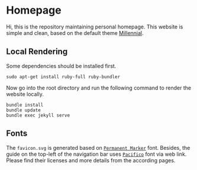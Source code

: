 # Homepage

Hi, this is the repository maintaining personal homepage. This website is simple and clean, based on the default theme [Millennial](https://github.com/LeNPaul/Millennial).

## Local Rendering

Some dependencies should be installed first.

```shell
sudo apt-get install ruby-full ruby-bundler
```

Now go into the root directory and run the following command to render the website locally.

```shell
bundle install
bundle update
bundle exec jekyll serve
```

## Fonts

The `favicon.svg` is generated based on [`Permanent Marker`](https://fonts.google.com/specimen/Permanent+Marker?category=Handwriting&preview.text=E&preview.text_type=custom#standard-styles) font. Besides, the guide on the top-left of the navigation bar uses [`Pacifico`](https://fonts.google.com/specimen/Pacifico?category=Handwriting&preview.text=E&preview.text_type=custom) font via web link. Please find their licenses and more details from the according pages.